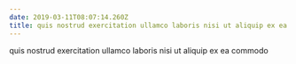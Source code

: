 ```yaml
---
date: 2019-03-11T08:07:14.260Z
title: quis nostrud exercitation ullamco laboris nisi ut aliquip ex ea commodo
---
```

quis nostrud exercitation ullamco laboris nisi ut aliquip ex ea commodo
